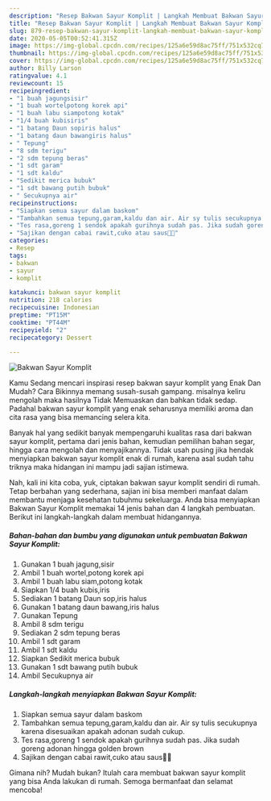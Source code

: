 ```yaml
---
description: "Resep Bakwan Sayur Komplit | Langkah Membuat Bakwan Sayur Komplit Yang Sempurna"
title: "Resep Bakwan Sayur Komplit | Langkah Membuat Bakwan Sayur Komplit Yang Sempurna"
slug: 879-resep-bakwan-sayur-komplit-langkah-membuat-bakwan-sayur-komplit-yang-sempurna
date: 2020-05-05T00:52:41.315Z
image: https://img-global.cpcdn.com/recipes/125a6e59d8ac75ff/751x532cq70/bakwan-sayur-komplit-foto-resep-utama.jpg
thumbnail: https://img-global.cpcdn.com/recipes/125a6e59d8ac75ff/751x532cq70/bakwan-sayur-komplit-foto-resep-utama.jpg
cover: https://img-global.cpcdn.com/recipes/125a6e59d8ac75ff/751x532cq70/bakwan-sayur-komplit-foto-resep-utama.jpg
author: Billy Larson
ratingvalue: 4.1
reviewcount: 15
recipeingredient:
- "1 buah jagungsisir"
- "1 buah wortelpotong korek api"
- "1 buah labu siampotong kotak"
- "1/4 buah kubisiris"
- "1 batang Daun sopiris halus"
- "1 batang daun bawangiris halus"
- " Tepung"
- "8 sdm terigu"
- "2 sdm tepung beras"
- "1 sdt garam"
- "1 sdt kaldu"
- "Sedikit merica bubuk"
- "1 sdt bawang putih bubuk"
- " Secukupnya air"
recipeinstructions:
- "Siapkan semua sayur dalam baskom"
- "Tambahkan semua tepung,garam,kaldu dan air. Air sy tulis secukupnya karena disesuaikan apakah adonan sudah cukup."
- "Tes rasa,goreng 1 sendok apakah gurihnya sudah pas. Jika sudah goreng adonan hingga golden brown"
- "Sajikan dengan cabai rawit,cuko atau saus🥰🤤"
categories:
- Resep
tags:
- bakwan
- sayur
- komplit

katakunci: bakwan sayur komplit 
nutrition: 218 calories
recipecuisine: Indonesian
preptime: "PT15M"
cooktime: "PT44M"
recipeyield: "2"
recipecategory: Dessert

---
```



![Bakwan Sayur Komplit](https://img-global.cpcdn.com/recipes/125a6e59d8ac75ff/751x532cq70/bakwan-sayur-komplit-foto-resep-utama.jpg)

Kamu Sedang mencari inspirasi resep bakwan sayur komplit yang Enak Dan Mudah? Cara Bikinnya memang susah-susah gampang. misalnya keliru mengolah maka hasilnya Tidak Memuaskan dan bahkan tidak sedap. Padahal bakwan sayur komplit yang enak seharusnya memiliki aroma dan cita rasa yang bisa memancing selera kita.

Banyak hal yang sedikit banyak mempengaruhi kualitas rasa dari bakwan sayur komplit, pertama dari jenis bahan, kemudian pemilihan bahan segar, hingga cara mengolah dan menyajikannya. Tidak usah pusing jika hendak menyiapkan bakwan sayur komplit enak di rumah, karena asal sudah tahu triknya maka hidangan ini mampu jadi sajian istimewa.




Nah, kali ini kita coba, yuk, ciptakan bakwan sayur komplit sendiri di rumah. Tetap berbahan yang sederhana, sajian ini bisa memberi manfaat dalam membantu menjaga kesehatan tubuhmu sekeluarga. Anda bisa menyiapkan Bakwan Sayur Komplit memakai 14 jenis bahan dan 4 langkah pembuatan. Berikut ini langkah-langkah dalam membuat hidangannya.

<!--inarticleads1-->

##### Bahan-bahan dan bumbu yang digunakan untuk pembuatan Bakwan Sayur Komplit:

1. Gunakan 1 buah jagung,sisir
1. Ambil 1 buah wortel,potong korek api
1. Ambil 1 buah labu siam,potong kotak
1. Siapkan 1/4 buah kubis,iris
1. Sediakan 1 batang Daun sop,iris halus
1. Gunakan 1 batang daun bawang,iris halus
1. Gunakan  Tepung
1. Ambil 8 sdm terigu
1. Sediakan 2 sdm tepung beras
1. Ambil 1 sdt garam
1. Ambil 1 sdt kaldu
1. Siapkan Sedikit merica bubuk
1. Gunakan 1 sdt bawang putih bubuk
1. Ambil  Secukupnya air




<!--inarticleads2-->

##### Langkah-langkah menyiapkan Bakwan Sayur Komplit:

1. Siapkan semua sayur dalam baskom
1. Tambahkan semua tepung,garam,kaldu dan air. Air sy tulis secukupnya karena disesuaikan apakah adonan sudah cukup.
1. Tes rasa,goreng 1 sendok apakah gurihnya sudah pas. Jika sudah goreng adonan hingga golden brown
1. Sajikan dengan cabai rawit,cuko atau saus🥰🤤




Gimana nih? Mudah bukan? Itulah cara membuat bakwan sayur komplit yang bisa Anda lakukan di rumah. Semoga bermanfaat dan selamat mencoba!

